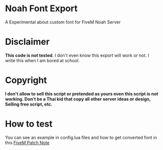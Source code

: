 
# Noah Font Export
A Experimental about custom font for FiveM Noah Server

# Disclaimer
**This code is not tested**. I don't even know this export will work or not. I write this when I am bored at school.

# Copyright
**I don't allow to sell this script or pretended as yours even this script is not working. Don't be a Thai kid that copy all other server ideas or design, Selling free script, etc.**

# How to test
You can see an example in config.lua files and how to get converted font in this [FiveM Patch Note](https://forum.fivem.net/t/fivem-update-may-5th-6th-2017/18200?u=holfz "FiveM Patch Note")
